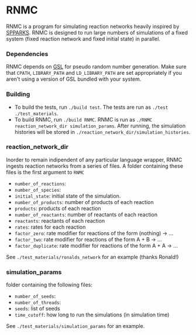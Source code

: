 # RNMC

RNMC is a program for simulating reaction networks heavily inspired by [SPPARKS](https://spparks.sandia.gov/). RNMC is designed to run large numbers of simulations of a fixed system (fixed reaction network and fixed initial state) in parallel.

### Dependencies

RNMC depends on [GSL](https://www.gnu.org/software/gsl/) for pseudo random number generation. Make sure that `CPATH`, `LIBRARY_PATH` and `LD_LIBRARY_PATH` are set appropriately if you aren't using a version of GSL bundled with your system.

### Building

- To build the tests, run `./build test`. The tests are run as `./test ./test_materials`.
- To build RNMC, run `./build RNMC`. RNMC is run as `./RNMC reaction_network_dir simulation_params`. After running, the simulation histories will be stored in `./reaction_network_dir/simulation_histories`.

### reaction_network_dir

Inorder to remain indipendent of any particular language wrapper, RNMC ingests reaction networks from a series of files. A folder containing these files is the first argument to `RNMC`
- `number_of_reactions`:
- `number_of_species`:
- `initial_state`: initial state of the simulation.
- `number_of_products`: number of products of each reaction
- `products`: products of each reaction
- `number_of_reactants`: number of reactants of each reaction
- `reactants`: reactants of each reaction
- `rates`: rates for each reaction
- `factor_zero`: rate modifier for reactions of the form (nothing) -> ...
- `factor_two`: rate modifier for reactions of the form A + B -> ...
- `factor_duplicate`: rate modifier for reactions of the form A + A -> ...

See `./test_materials/ronalds_network` for an example (thanks Ronald!)


### simulation_params

folder containing the following files:

- `number_of_seeds`:
- `number_of_threads`:
- `seeds`: list of seeds
- `time_cutoff`: how long to run the simulations (in simulation time)

See `./test_materials/simulation_params` for an example.
